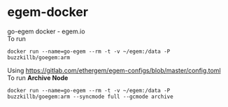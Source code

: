 # egem-docker
go-egem docker - egem.io  
To run
```
docker run --name=go-egem --rm -t -v ~/egem:/data -P buzzkillb/goegem:arm
```
Using https://gitlab.com/ethergem/egem-configs/blob/master/config.toml  
To run **Archive Node**  
```
docker run --name=go-egem --rm -t -v ~/egem:/data -P buzzkillb/goegem:arm --syncmode full --gcmode archive
```
